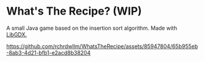# What's The Recipe? (WIP)

A small Java game based on the insertion sort algorithm. Made with [LibGDX.](https://www.libgdx.com/)

https://github.com/rchrdwllm/WhatsTheRecipe/assets/85947804/65b955eb-8ab3-4d21-bfb1-e2acd8b38204

